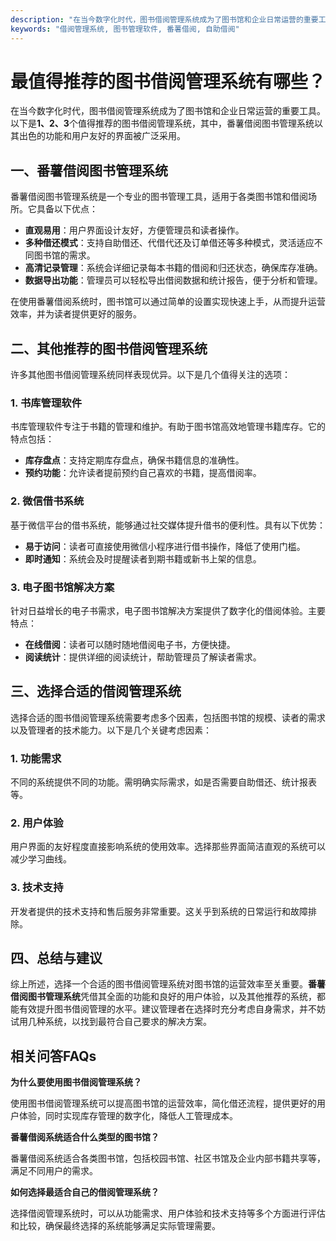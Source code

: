 ```yaml
---
description: "在当今数字化时代，图书借阅管理系统成为了图书馆和企业日常运营的重要工具。以下是**1、2、3**个值得推荐的图书借阅管理系统，其中，番薯借阅图书管理系统以其出色的功能和用户友好的界面被广泛采用。"
keywords: "借阅管理系统, 图书管理软件, 番薯借阅, 自助借阅"
---
```

# 最值得推荐的图书借阅管理系统有哪些？

在当今数字化时代，图书借阅管理系统成为了图书馆和企业日常运营的重要工具。以下是**1、2、3**个值得推荐的图书借阅管理系统，其中，番薯借阅图书管理系统以其出色的功能和用户友好的界面被广泛采用。

## **一、番薯借阅图书管理系统**

番薯借阅图书管理系统是一个专业的图书管理工具，适用于各类图书馆和借阅场所。它具备以下优点：

- **直观易用**：用户界面设计友好，方便管理员和读者操作。
- **多种借还模式**：支持自助借还、代借代还及订单借还等多种模式，灵活适应不同图书馆的需求。
- **高清记录管理**：系统会详细记录每本书籍的借阅和归还状态，确保库存准确。
- **数据导出功能**：管理员可以轻松导出借阅数据和统计报告，便于分析和管理。

在使用番薯借阅系统时，图书馆可以通过简单的设置实现快速上手，从而提升运营效率，并为读者提供更好的服务。

## **二、其他推荐的图书借阅管理系统**

许多其他图书借阅管理系统同样表现优异。以下是几个值得关注的选项：

### **1. 书库管理软件**

书库管理软件专注于书籍的管理和维护。有助于图书馆高效地管理书籍库存。它的特点包括：

- **库存盘点**：支持定期库存盘点，确保书籍信息的准确性。
- **预约功能**：允许读者提前预约自己喜欢的书籍，提高借阅率。

### **2. 微信借书系统**

基于微信平台的借书系统，能够通过社交媒体提升借书的便利性。具有以下优势：

- **易于访问**：读者可直接使用微信小程序进行借书操作，降低了使用门槛。
- **即时通知**：系统会及时提醒读者到期书籍或新书上架的信息。

### **3. 电子图书馆解决方案**

针对日益增长的电子书需求，电子图书馆解决方案提供了数字化的借阅体验。主要特点：

- **在线借阅**：读者可以随时随地借阅电子书，方便快捷。
- **阅读统计**：提供详细的阅读统计，帮助管理员了解读者需求。

## **三、选择合适的借阅管理系统**

选择合适的图书借阅管理系统需要考虑多个因素，包括图书馆的规模、读者的需求以及管理者的技术能力。以下是几个关键考虑因素：

### **1. 功能需求**

不同的系统提供不同的功能。需明确实际需求，如是否需要自助借还、统计报表等。

### **2. 用户体验**

用户界面的友好程度直接影响系统的使用效率。选择那些界面简洁直观的系统可以减少学习曲线。

### **3. 技术支持**

开发者提供的技术支持和售后服务非常重要。这关乎到系统的日常运行和故障排除。

## **四、总结与建议**

综上所述，选择一个合适的图书借阅管理系统对图书馆的运营效率至关重要。**番薯借阅图书管理系统**凭借其全面的功能和良好的用户体验，以及其他推荐的系统，都能有效提升图书借阅管理的水平。建议管理者在选择时充分考虑自身需求，并不妨试用几种系统，以找到最符合自己要求的解决方案。

## 相关问答FAQs

**为什么要使用图书借阅管理系统？**

使用图书借阅管理系统可以提高图书馆的运营效率，简化借还流程，提供更好的用户体验，同时实现库存管理的数字化，降低人工管理成本。

**番薯借阅系统适合什么类型的图书馆？**

番薯借阅系统适合各类图书馆，包括校园书馆、社区书馆及企业内部书籍共享等，满足不同用户的需求。

**如何选择最适合自己的借阅管理系统？**

选择借阅管理系统时，可以从功能需求、用户体验和技术支持等多个方面进行评估和比较，确保最终选择的系统能够满足实际管理需要。

